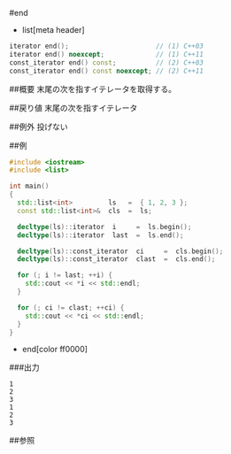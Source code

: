 #end
* list[meta header]

```cpp
iterator end();                      // (1) C++03
iterator end() noexcept;             // (1) C++11
const_iterator end() const;          // (2) C++03
const_iterator end() const noexcept; // (2) C++11
```

##概要
末尾の次を指すイテレータを取得する。


##戻り値
末尾の次を指すイテレータ


##例外
投げない


##例
```cpp
#include <iostream>
#include <list>

int main()
{
  std::list<int>         ls   =  { 1, 2, 3 };
  const std::list<int>&  cls  =  ls;

  decltype(ls)::iterator  i     =  ls.begin();
  decltype(ls)::iterator  last  =  ls.end();

  decltype(ls)::const_iterator  ci     =  cls.begin();
  decltype(ls)::const_iterator  clast  =  cls.end();

  for (; i != last; ++i) {
    std::cout << *i << std::endl;
  }

  for (; ci != clast; ++ci) {
    std::cout << *ci << std::endl;
  }
}
```
* end[color ff0000]

###出力
```
1
2
3
1
2
3
```

##参照



